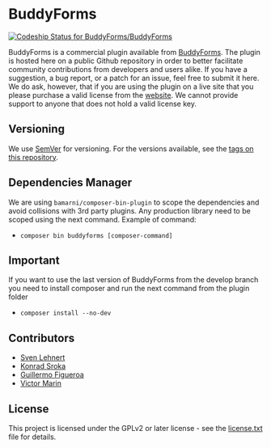 BuddyForms
==========

[ ![Codeship Status for BuddyForms/BuddyForms](https://app.codeship.com/projects/7bfa4830-793a-0136-7943-1a1745bf82cc/status?branch=master)](https://app.codeship.com/projects/300501)

BuddyForms is a commercial plugin available from [BuddyForms](https://themekraft.com/buddyforms). The plugin is hosted here on a public Github repository in order to better facilitate community contributions from developers and users alike. If you have a suggestion, a bug report, or a patch for an issue, feel free to submit it here. We do ask, however, that if you are using the plugin on a live site that you please purchase a valid license from the [website](https://themekraft.com/buddyforms). We cannot provide support to anyone that does not hold a valid license key.

## Versioning
We use [SemVer](http://semver.org/) for versioning. For the versions available, see the [tags on this repository](https://github.com/gfirem/akamai-release-node/tags). 


## Dependencies Manager 
We are using `bamarni/composer-bin-plugin` to scope the dependencies and avoid collisions with 3rd party plugins.
Any production library need to be scoped using the next command.
Example of command:
- `composer bin buddyforms [composer-command]`

## Important
If you want to use the last version of BuddyForms from the develop branch you need to install composer and run the next command from the plugin folder 
* `composer install --no-dev`

## Contributors
* [Sven Lehnert](https://github.com/svenl77)
* [Konrad Sroka](https://github.com/konradS)
* [Guillermo Figueroa](https://github.com/gfirem)
* [Victor Marin](https://github.com/marin250189)

## License

This project is licensed under the GPLv2 or later license - see the [license.txt](LICENSE) file for details.
